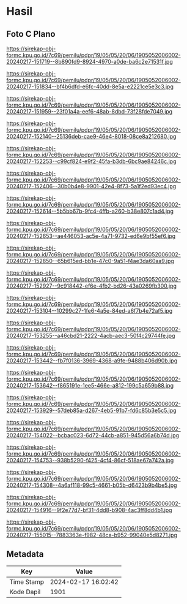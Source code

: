 # Hasil

## Foto C Plano

https://sirekap-obj-formc.kpu.go.id/7c69/pemilu/pdpr/19/05/05/20/06/1905052006002-20240217-151719--8b890fd9-8924-4970-a0de-ba6c2e71531f.jpg

https://sirekap-obj-formc.kpu.go.id/7c69/pemilu/pdpr/19/05/05/20/06/1905052006002-20240217-151834--bf4b6dfd-e6fc-40dd-8e5a-e2221ce5e3c3.jpg

https://sirekap-obj-formc.kpu.go.id/7c69/pemilu/pdpr/19/05/05/20/06/1905052006002-20240217-151959--23f01a4a-eef6-48ab-8dbd-73f28fde7049.jpg

https://sirekap-obj-formc.kpu.go.id/7c69/pemilu/pdpr/19/05/05/20/06/1905052006002-20240217-152140--25136deb-cae9-46e4-8018-08ce8a212680.jpg

https://sirekap-obj-formc.kpu.go.id/7c69/pemilu/pdpr/19/05/05/20/06/1905052006002-20240217-152253--c99cf824-e9f2-45fa-b3db-6bc9ae84246c.jpg

https://sirekap-obj-formc.kpu.go.id/7c69/pemilu/pdpr/19/05/05/20/06/1905052006002-20240217-152406--30b0b4e8-9901-42e4-8f73-5a1f2ed93ec4.jpg

https://sirekap-obj-formc.kpu.go.id/7c69/pemilu/pdpr/19/05/05/20/06/1905052006002-20240217-152614--5b5bb67b-9fc4-4ffb-a260-b38e807c1ad4.jpg

https://sirekap-obj-formc.kpu.go.id/7c69/pemilu/pdpr/19/05/05/20/06/1905052006002-20240217-152653--ae446053-ac5e-4a71-9732-ed6e9bf55ef6.jpg

https://sirekap-obj-formc.kpu.go.id/7c69/pemilu/pdpr/19/05/05/20/06/1905052006002-20240217-152850--65b615ed-bb1e-47c0-9a51-f4ae3da60aa9.jpg

https://sirekap-obj-formc.kpu.go.id/7c69/pemilu/pdpr/19/05/05/20/06/1905052006002-20240217-152927--9c918442-ef6e-4fb2-bd26-43a0269fb300.jpg

https://sirekap-obj-formc.kpu.go.id/7c69/pemilu/pdpr/19/05/05/20/06/1905052006002-20240217-153104--10299c27-1fe6-4a5e-84ed-a6f7b4e72af5.jpg

https://sirekap-obj-formc.kpu.go.id/7c69/pemilu/pdpr/19/05/05/20/06/1905052006002-20240217-153255--a46cbd21-2222-4acb-aec3-50f4c29744fe.jpg

https://sirekap-obj-formc.kpu.go.id/7c69/pemilu/pdpr/19/05/05/20/06/1905052006002-20240217-153442--fb7f0136-3969-4368-a9fe-9488b406d90b.jpg

https://sirekap-obj-formc.kpu.go.id/7c69/pemilu/pdpr/19/05/05/20/06/1905052006002-20240217-153642--f865191e-1ee5-466e-a812-199c5a659b88.jpg

https://sirekap-obj-formc.kpu.go.id/7c69/pemilu/pdpr/19/05/05/20/06/1905052006002-20240217-153929--57deb85a-d267-4eb5-91b7-fd6c85b3e5c5.jpg

https://sirekap-obj-formc.kpu.go.id/7c69/pemilu/pdpr/19/05/05/20/06/1905052006002-20240217-154022--bcbac023-6d72-44cb-a851-945d56a6b74d.jpg

https://sirekap-obj-formc.kpu.go.id/7c69/pemilu/pdpr/19/05/05/20/06/1905052006002-20240217-154753--938b5290-f425-4cf4-86cf-518ae67a742a.jpg

https://sirekap-obj-formc.kpu.go.id/7c69/pemilu/pdpr/19/05/05/20/06/1905052006002-20240217-154308--4a6af118-99c5-4661-b05b-d6423b9b4be5.jpg

https://sirekap-obj-formc.kpu.go.id/7c69/pemilu/pdpr/19/05/05/20/06/1905052006002-20240217-154916--9f2e77d7-bf31-4dd8-b908-4ac3ff8dd4b1.jpg

https://sirekap-obj-formc.kpu.go.id/7c69/pemilu/pdpr/19/05/05/20/06/1905052006002-20240217-155015--7883363e-f982-48ca-b952-99040e5d8271.jpg


## Metadata

| Key        | Value               |
| ---------- | ------------------- |
| Time Stamp | 2024-02-17 16:02:42 |
| Kode Dapil | 1901                |



